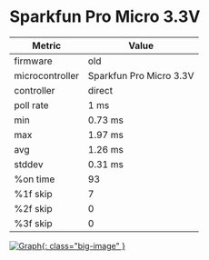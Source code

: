 # Sparkfun Pro Micro 3.3V

| Metric          | Value                   |
| --------------- | ----------------------- |
| firmware        | old                     |
| microcontroller | Sparkfun Pro Micro 3.3V |
| controller      | direct                  |
| poll rate       | 1 ms                    |
| min             | 0.73 ms                 |
| max             | 1.97 ms                 |
| avg             | 1.26 ms                 |
| stddev          | 0.31 ms                 |
| %on time        | 93                      |
| %1f skip        | 7                       |
| %2f skip        | 0                       |
| %3f skip        | 0                       |

[![Graph](../../assets/images/results/ardwiino_direct_micro_3v3.png){: class="big-image" }](../../assets/images/results/ardwiino_direct_micro_3v3.png)
